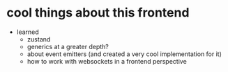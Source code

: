 # cool things about this frontend

- learned
  - zustand
  - generics at a greater depth?
  - about event emitters (and created a very cool implementation for it)
  - how to work with websockets in a frontend perspective
